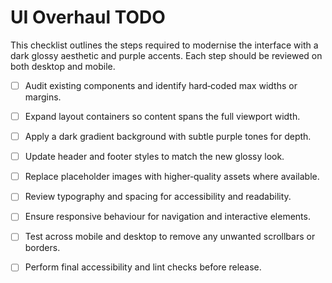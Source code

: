 # UI Overhaul TODO

This checklist outlines the steps required to modernise the interface with a dark glossy aesthetic and purple accents. Each step should be reviewed on both desktop and mobile.

- [ ] Audit existing components and identify hard‑coded max widths or margins.
- [ ] Expand layout containers so content spans the full viewport width.
- [ ] Apply a dark gradient background with subtle purple tones for depth.
- [ ] Update header and footer styles to match the new glossy look.
- [ ] Replace placeholder images with higher‑quality assets where available.
- [ ] Review typography and spacing for accessibility and readability.
- [ ] Ensure responsive behaviour for navigation and interactive elements.
- [ ] Test across mobile and desktop to remove any unwanted scrollbars or borders.
- [ ] Perform final accessibility and lint checks before release.

